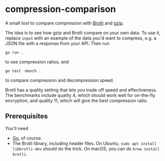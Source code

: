 # compression-comparison

A small tool to compare compression with [Brotli](https://github.com/google/brotli) and
[gzip](https://en.m.wikipedia.org/wiki/Gzip).

The idea is to see how gzip and Brotli compare on your own data. To use it, replace `input` with an
example of the data you'd want to compress, e.g. a JSON file with a response from your API. Then run

```
go run .
```

to see compression ratios, and

```
go test -bench .
```

to compare compression and decompression speed.

Brotli has a quality setting that lets you trade off speed and effectiveness. The benchmarks include
quality 4, which should work well for on-the-fly encryption, and quality 11, which will give the
best compression ratio.


## Prerequisites

You'll need

* [Go](https://golang.org/dl/), of course.
* The Brotli library, including header files. On Ubuntu, `sudo apt install libbrotli-dev` should do
  the trick. On macOS, you can do `brew install brotli`.
